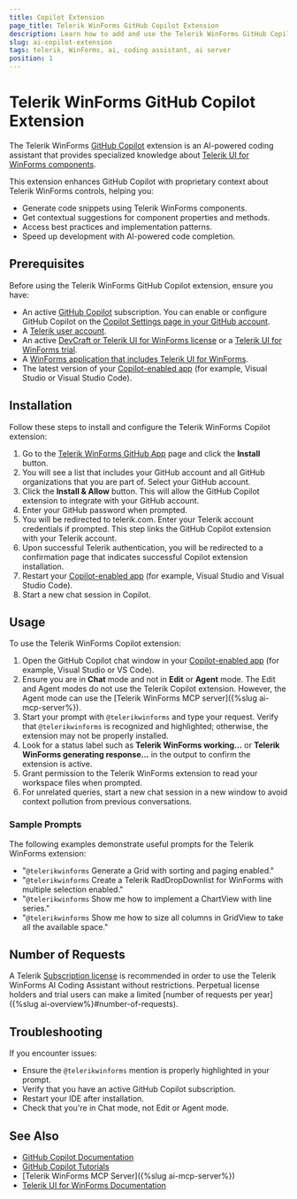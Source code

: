 ```yaml
---
title: Copilot Extension
page_title: Telerik WinForms GitHub Copilot Extension
description: Learn how to add and use the Telerik WinForms GitHub Copilot extension as a WinForms AI coding assistant and code generator for better developer productivity. The Telerik WinForms GitHub Copilot extension provides proprietary context about Telerik UI for WinForms to AI-powered software.
slug: ai-copilot-extension
tags: telerik, WinForms, ai, coding assistant, ai server
position: 1
---
```


# Telerik WinForms GitHub Copilot Extension

The Telerik WinForms [GitHub Copilot](https://github.com/features/copilot) extension is an AI-powered coding assistant that provides specialized knowledge about [Telerik UI for WinForms components](https://www.telerik.com/products/winforms.aspx). 

This extension enhances GitHub Copilot with proprietary context about Telerik WinForms controls, helping you:

* Generate code snippets using Telerik WinForms components.
* Get contextual suggestions for component properties and methods.
* Access best practices and implementation patterns.
* Speed up development with AI-powered code completion.

## Prerequisites

Before using the Telerik WinForms GitHub Copilot extension, ensure you have:

* An active [GitHub Copilot](https://github.com/features/copilot) subscription. You can enable or configure GitHub Copilot on the [Copilot Settings page in your GitHub account](https://github.com/settings/copilot).
* A [Telerik user account](https://www.telerik.com/account/?_gl=1*rbcezh*_gcl_au*NzA0NDU3NzU1LjE3NTA2NTk3NDY.*_ga*ODUxNTg5NDI5LjE2OTU2NDQ2ODI.*_ga_9JSNBCSF54*czE3NTQ1NDQ5MTQkbzE0NSRnMSR0MTc1NDU3MjMxMiRqMzAkbDAkaDA.).
* An active [DevCraft or Telerik UI for WinForms license](https://www.telerik.com/purchase/individual/winforms.aspx) or a [Telerik UI for WinForms trial](https://www.telerik.com/try/ui-for-winforms).
* A [WinForms application that includes Telerik UI for WinForms](https://docs.telerik.com/devtools/winforms/getting-started/first-steps).
* The latest version of your [Copilot-enabled app](https://docs.github.com/en/copilot/building-copilot-extensions/about-building-copilot-extensions#supported-clients-and-ides) (for example, Visual Studio or Visual Studio Code).

## Installation

Follow these steps to install and configure the Telerik WinForms Copilot extension:

1. Go to the [Telerik WinForms GitHub App](https://github.com/apps/telerikwinforms) page and click the **Install** button.
1. You will see a list that includes your GitHub account and all GitHub organizations that you are part of. Select your GitHub account.
1. Click the **Install & Allow** button. This will allow the GitHub Copilot extension to integrate with your GitHub account.
1. Enter your GitHub password when prompted.
1. You will be redirected to telerik.com. Enter your Telerik account credentials if prompted. This step links the GitHub Copilot extension with your Telerik account.
1. Upon successful Telerik authentication, you will be redirected to a confirmation page that indicates successful Copilot extension installation.
1. Restart your [Copilot-enabled app](https://docs.github.com/en/copilot/building-copilot-extensions/about-building-copilot-extensions#supported-clients-and-ides) (for example, Visual Studio and Visual Studio Code).
1. Start a new chat session in Copilot.

## Usage

To use the Telerik WinForms Copilot extension:

1. Open the GitHub Copilot chat window in your [Copilot-enabled app](https://docs.github.com/en/copilot/building-copilot-extensions/about-building-copilot-extensions#supported-clients-and-ides) (for example, Visual Studio or VS Code).
1. Ensure you are in **Chat** mode and not in **Edit** or **Agent** mode. The Edit and Agent modes do not use the Telerik Copilot extension. However, the Agent mode can use the [Telerik WinForms MCP server]({%slug ai-mcp-server%}).
1. Start your prompt with `@telerikwinforms` and type your request. Verify that `@telerikwinforms` is recognized and highlighted; otherwise, the extension may not be properly installed.
1. Look for a status label such as **Telerik WinForms working...** or **Telerik WinForms generating response...** in the output to confirm the extension is active.
1. Grant permission to the Telerik WinForms extension to read your workspace files when prompted.
1. For unrelated queries, start a new chat session in a new window to avoid context pollution from previous conversations.

### Sample Prompts

The following examples demonstrate useful prompts for the Telerik WinForms extension:

* "`@telerikwinforms` Generate a Grid with sorting and paging enabled."
* "`@telerikwinforms` Create a Telerik RadDropDownlist for WinForms with multiple selection enabled."
* "`@telerikwinforms` Show me how to implement a ChartView with line series."
* "`@telerikwinforms` Show me how to size all columns in GridView to take all the available space."

## Number of Requests

A Telerik [Subscription license](https://www.telerik.com/purchase/faq/licensing-purchasing) is recommended in order to use the Telerik WinForms AI Coding Assistant without restrictions. Perpetual license holders and trial users can make a limited [number of requests per year]({%slug ai-overview%}#number-of-requests).

## Troubleshooting

If you encounter issues:

* Ensure the `@telerikwinforms` mention is properly highlighted in your prompt.
* Verify that you have an active GitHub Copilot subscription.
* Restart your IDE after installation.
* Check that you're in Chat mode, not Edit or Agent mode.

## See Also 

* [GitHub Copilot Documentation](https://docs.github.com/en/copilot)
* [GitHub Copilot Tutorials](https://github.com/features/copilot/tutorials)
* [Telerik WinForms MCP Server]({%slug ai-mcp-server%})
* [Telerik UI for WinForms Documentation](https://docs.telerik.com/devtools/winforms/introduction)
